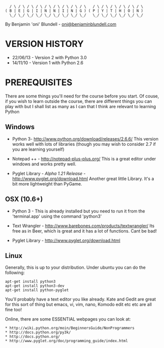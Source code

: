       / \ / \ / \ / \ / \ / \ / \ / \ / \   / \ / \ / \ / \ / \ / \ 
    ( B | E | G | I | N | N | I | N | G ) ( P | Y | T | H | O | N )
      \_/ \_/ \_/ \_/ \_/ \_/ \_/ \_/ \_/   \_/ \_/ \_/ \_/ \_/ \_/ 
  
By Benjamin 'oni' Blundell - oni@benjaminblundell.com
  
# VERSION HISTORY

* 22/06/13 - Version 2 with Python 3.0
* 14/11/10 - Version 1 with Python 2.6
  
# PREREQUISITES
  
There are some things you'll need for the course before you start. Of couse, if you wish to learn outside the course, there are different things you can play with but I shall list as many as I can that I think are relevant to learning Python
  
  
## Windows

* Python 3- http://www.python.org/download/releases/2.6.6/ This version works well with lots of libraries (though you may wish to consider 2.7 if you are learning yourself)
  	
* Notepad ++ - http://notepad-plus-plus.org/ This is a great editor under windows and works pretty well.
  		
* Pyglet Library - *Alpha 1.21 Release* - http://www.pyglet.org/download.html Another great little Library. It's a bit more lightweight than PyGame.
  
## OSX (10.6+)

* Python 3 - This is already installed but you need to run it from the 'terminal.app' using the command 'python3'
	
* Text Wrangler - http://www.barebones.com/products/textwrangler/ Its free as in Beer, which is great and it has a lot of functions. Cant be bad!
		
* Pyglet Library - http://www.pyglet.org/download.html

## Linux

Generally, this is up to your distribution. Under ubuntu you can do the following:

    apt-get install python3
    apt-get install python3-dev
    apt-get install python-pyglet

You'll probably have a text editor you like already. Kate and Gedit are great for this sort of thing but emacs, vi, vim, nano, Komodo edit etc etc are all fine too!
  	
  	
 	
 Online, there are some ESSENTIAL webpages you can look at:
 
 	* http://wiki.python.org/moin/BeginnersGuide/NonProgrammers
	* http://docs.python.org/py3k/
	* http://docs.python.org/
	* http://www.pyglet.org/doc/programming_guide/index.html